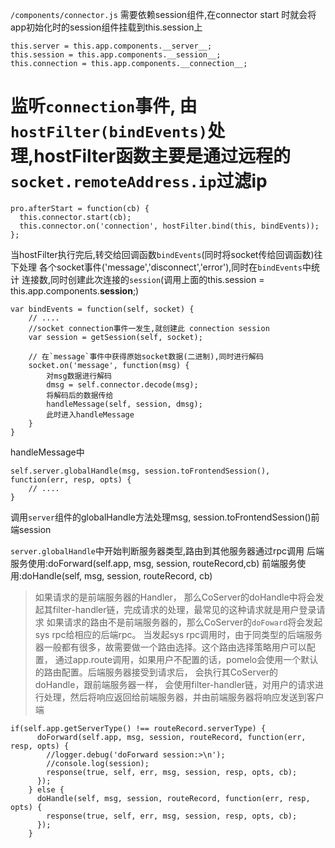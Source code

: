
`/components/connector.js`
需要依赖session组件,在connector start 时就会将app初始化时的session组件挂载到this.session上
```
this.server = this.app.components.__server__;
this.session = this.app.components.__session__;
this.connection = this.app.components.__connection__;
```

# 监听`connection`事件, 由`hostFilter(bindEvents)`处理,hostFilter函数主要是通过远程的`socket.remoteAddress.ip`过滤ip
```
pro.afterStart = function(cb) {
  this.connector.start(cb);
  this.connector.on('connection', hostFilter.bind(this, bindEvents));
};
```

当hostFilter执行完后,转交给回调函数`bindEvents`(同时将socket传给回调函数)往下处理
各个socket事件('message','disconnect','error'),同时在`bindEvents`中统计
连接数,同时创建此次连接的`session`(调用上面的this.session = this.app.components.__session__;)
```
var bindEvents = function(self, socket) {
    // ....
    //socket connection事件一发生,就创建此 connection session
    var session = getSession(self, socket);

    // 在`message`事件中获得原始socket数据(二进制),同时进行解码
    socket.on('message', function(msg) {
        对msg数据进行解码
        dmsg = self.connector.decode(msg);
        将解码后的数据传给
        handleMessage(self, session, dmsg);
        此时进入handleMessage
    }
}
```

handleMessage中
```
self.server.globalHandle(msg, session.toFrontendSession(), function(err, resp, opts) {
    // ....
}
```
调用`server`组件的globalHandle方法处理msg, session.toFrontendSession()前端session

`server.globalHandle`中开始判断服务器类型,路由到其他服务器通过rpc调用
后端服务使用:doForward(self.app, msg, session, routeRecord,cb)
前端服务使用:doHandle(self, msg, session, routeRecord, cb)

> 如果请求的是前端服务器的Handler，
> 那么CoServer的doHandle中将会发起其filter-handler链，完成请求的处理，最常见的这种请求就是用户登录请求
> 如果请求的路由不是前端服务器的，那么CoServer的`doFoward`将会发起sys rpc给相应的后端rpc。
> 当发起sys rpc调用时，由于同类型的后端服务器一般都有很多，故需要做一个路由选择。这个路由选择策略用户可以配置，
> 通过app.route调用，如果用户不配置的话，pomelo会使用一个默认的路由配置。后端服务器接受到请求后，
> 会执行其CoServer的doHandle，跟前端服务器一样，
> 会使用filter-handler链，对用户的请求进行处理，然后将响应返回给前端服务器，并由前端服务器将响应发送到客户端

```
if(self.app.getServerType() !== routeRecord.serverType) {
      doForward(self.app, msg, session, routeRecord, function(err, resp, opts) {
        //logger.debug('doForward session:>\n');
        //console.log(session);
        response(true, self, err, msg, session, resp, opts, cb);
      });
    } else {
      doHandle(self, msg, session, routeRecord, function(err, resp, opts) {
        response(true, self, err, msg, session, resp, opts, cb);
      });
    }
```





